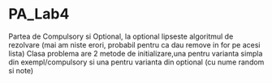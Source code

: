 # PA_Lab4
Partea de Compulsory si Optional, la optional lipseste algoritmul de rezolvare (mai am niste erori, probabil pentru ca dau remove in for pe acesi lista)
Clasa problema are 2 metode de initializare,una pentru varianta simpla din exempl/compulsory si una pentru varianta din optional (cu nume random si note)

